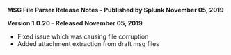 **MSG File Parser Release Notes - Published by Splunk November 05, 2019**


**Version 1.0.20 - Released November 05, 2019**

* Fixed issue which was causing file corruption
* Added attachment extraction from draft msg files
